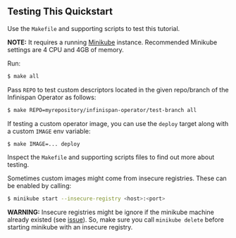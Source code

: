 Testing This Quickstart
-----------------------
Use the `Makefile` and supporting scripts to test this tutorial.

**NOTE:**
It requires a running [Minikube](https://kubernetes.io/docs/setup/learning-environment/minikube/) instance.
Recommended Minikube settings are 4 CPU and 4GB of memory.

Run:
```bash
$ make all
```

Pass `REPO` to test custom descriptors located in the given repo/branch of the Infinispan Operator as follows:

```bash
$ make REPO=myrepository/infinispan-operator/test-branch all
```

If testing a custom operator image, you can use the `deploy` target along with a custom `IMAGE` env variable:

```bash
$ make IMAGE=... deploy
```

Inspect the `Makefile` and supporting scripts files to find out more about testing.

Sometimes custom images might come from insecure registries.
These can be enabled by calling:

```bash
$ minikube start --insecure-registry <host>:<port>
```

**WARNING:**
Insecure registries might be ignore if the minikube machine already existed
(see [issue](https://github.com/kubernetes/minikube/issues/604#issuecomment-247813764)).
So, make sure you call `minikube delete` before starting minikube with an insecure registry.
